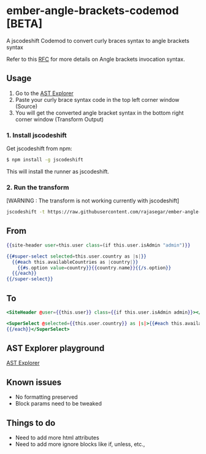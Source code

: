 # ember-angle-brackets-codemod [BETA]
A jscodeshift Codemod to convert curly braces syntax to angle brackets syntax

Refer to this [RFC](https://github.com/emberjs/rfcs/blob/master/text/0311-angle-bracket-invocation.md) for more details on Angle brackets invocation syntax.

## Usage

1. Go to the [AST Explorer](https://astexplorer.net/#/gist/b128d5545d7ccc52400b922f3b5010b4/571266d8c29cb8eb1bd5730c0c388526081cce46)
2. Paste your curly brace syntax code in the top left corner window (Source)
3. You will get the converted angle bracket syntax in the bottom right corner window (Transform Output)


### 1. Install jscodeshift
Get jscodeshift from npm:

```sh
$ npm install -g jscodeshift
```
This will install the runner as jscodeshift.

### 2. Run the transform
[WARNING : The transform is not working currently with jscodeshift]

```sh
jscodeshift -t https://raw.githubusercontent.com/rajasegar/ember-angle-brackets-codemods/master/transform.js app/templates
```


## From
```hbs
{{site-header user=this.user class=(if this.user.isAdmin "admin")}}

{{#super-select selected=this.user.country as |s|}}
  {{#each this.availableCountries as |country|}}
    {{#s.option value=country}}{{country.name}}{{/s.option}}
  {{/each}}
{{/super-select}}
```

## To
```hbs
<SiteHeader @user={{this.user}} class={{if this.user.isAdmin admin}}></SiteHeader>

<SuperSelect @selected={{this.user.country}} as |s|>{{#each this.availableCountries as |country|}}    <S.option value={{country}}>{{country.name}}</S.option>
{{/each}}</SuperSelect>
```

## AST Explorer playground
[AST Explorer](https://astexplorer.net/#/gist/b128d5545d7ccc52400b922f3b5010b4/571266d8c29cb8eb1bd5730c0c388526081cce46)

## Known issues
- No formatting preserved
- Block params need to be tweaked

## Things to do
- Need to add more html attributes
- Need to add more ignore blocks like if, unless, etc.,
